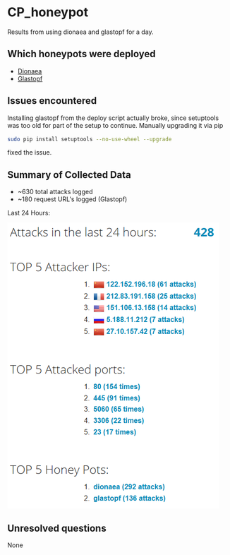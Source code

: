 # CP_honeypot
Results from using dionaea and glastopf for a day.

## Which honeypots were deployed
 - [Dionaea](https://github.com/rep/dionaea)
 - [Glastopf](https://github.com/mushorg/glastopf)

## Issues encountered

Installing glastopf from the deploy script actually broke, since setuptools was too old for part of the setup to continue. Manually upgrading it via pip

```bash
sudo pip install setuptools --no-use-wheel --upgrade
```

fixed the issue.

## Summary of Collected Data
 - ~630 total attacks logged
 - ~180 request URL's logged (Glastopf)

Last 24 Hours:

<img src="https://github.com/Lukanite/CP_honeypot/raw/master/last24.png" />

## Unresolved questions
None
